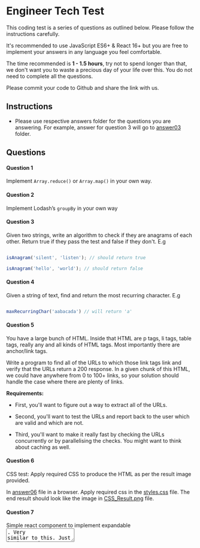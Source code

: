 # Engineer Tech Test

This coding test is a series of questions as outlined below. Please follow the instructions carefully.

It's recommended to use JavaScript ES6+ & React 16+ but you are free to implement your answers in any language you feel comfortable.

The time recommended is **1 - 1.5 hours**, try not to spend longer than that, we don't want you to waste a precious day of your life over this. You do not need to complete all the questions.

Please commit your code to Github and share the link with us.

## Instructions

-   Please use respective answers folder for the questions you are answering. For example, answer for question 3 will go to [answer03](https://github.com/enboarder/tech-test-junior-fullstack-engineer/tree/master/answers/answer03) folder.

## Questions

#### Question 1

Implement `Array.reduce()` or `Array.map()` in your own way.

#### Question 2

Implement Lodash’s `groupBy` in your own way

#### Question 3

Given two strings, write an algorithm to check if they are anagrams of each other. Return true if they pass the test and false if they don't. E.g

```JavaScript

isAnagram('silent', 'listen'); // should return true

isAnagram('hello', 'world'); // should return false

```

#### Question 4

Given a string of text, find and return the most recurring character. E.g

```JavaScript

maxRecurringChar('aabacada') // will return 'a'

```

#### Question 5

You have a large bunch of HTML. Inside that HTML are p tags, li tags, table tags, really any and all kinds of HTML tags. Most importantly there are anchor/link tags.

Write a program to find all of the URLs to which those link tags link and verify that the URLs return a 200 response. In a given chunk of this HTML, we could have anywhere from 0 to 100+ links, so your solution should handle the case where there are plenty of links.

**Requirements:**

-   First, you'll want to figure out a way to extract all of the URLs.

-   Second, you'll want to test the URLs and report back to the user which are valid and which are not.

-   Third, you'll want to make it really fast by checking the URLs concurrently or by parallelising the checks. You might want to think about caching as well.

#### Question 6

CSS test: Apply required CSS to produce the HTML as per the result image provided.

In [answer06](https://github.com/enboarder/tech-test-engineer/tree/master/answers/answer06) file in a browser. Apply required css in the [styles.css](https://github.com/enboarder/tech-test-junior-fullstack-engineer/blob/master/answers/answer06/styles.css) file. The end result should look like the image in [CSS_Result.png](https://github.com/enboarder/tech-test-junior-fullstack-engineer/blob/master/answers/answer06/CSS_Result.png) file.

#### Question 7

Simple react component to implement expandable <textarea  />. Very similar to this. Just basic requirements - not everything that material-ui does. Simple auto expand/contract feature.

[https://mui.com/components/textarea-autosize/](https://mui.com/components/textarea-autosize/)

Extend the package.json file to include your dependencies required. We expect it to be kept minimum - just required to render a React component.

#### Answer 6 View
Simply open the **index.html** file in the **answer06** folder

#### Answer 7 View
To view the answer to question 7, simply run **npm install** and then run **npm start** in terminal to view in web browser. # enboardertechtest
